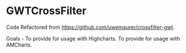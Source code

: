 GWTCrossFilter
==============
Code Refactored from https://github.com/uwemaurer/crossfilter-gwt.

Goals -
  To provide for usage with Highcharts.
  To provide for usage with AMCharts.
